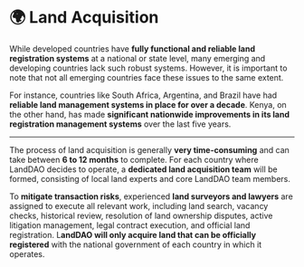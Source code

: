 # 🌍 Land Acquisition

While developed countries have **fully functional and reliable land registration systems** at a national or state level, many emerging and developing countries lack such robust systems. However, it is important to note that not all emerging countries face these issues to the same extent.

For instance, countries like South Africa, Argentina, and Brazil have had **reliable land management systems in place for over a decade**. Kenya, on the other hand, has made **significant nationwide improvements in its land registration management systems** over the last five years.

***

The process of land acquisition is generally **very time-consuming** and can take between **6 to 12 months** to complete. For each country where LandDAO decides to operate, a **dedicated land acquisition team** will be formed, consisting of local land experts and core LandDAO team members.

To **mitigate transaction risks**, experienced **land surveyors and lawyers** are assigned to execute all relevant work, including land search, vacancy checks, historical review, resolution of land ownership disputes, active litigation management, legal contract execution, and official land registration. L**andDAO will only acquire land that can be officially registered** with the national government of each country in which it operates.
